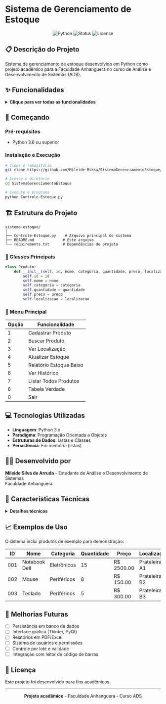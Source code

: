 # Sistema de Gerenciamento de Estoque

<div align="center">

![Python](https://img.shields.io/badge/Python-3.x-blue.svg)
![Status](https://img.shields.io/badge/Status-Concluído-green.svg)
![License](https://img.shields.io/badge/License-Acadêmica-lightgray.svg)

</div>

## 📋 Descrição do Projeto

Sistema de gerenciamento de estoque desenvolvido em Python como projeto acadêmico para a Faculdade Anhanguera no curso de Análise e Desenvolvimento de Sistemas (ADS).

## ✨ Funcionalidades

<details>
<summary><b>Clique para ver todas as funcionalidades</b></summary>

- **Cadastro de Produtos**: Registro completo de produtos com ID, nome, categoria, quantidade, preço e localização
- **Busca e Consulta**: Localização rápida de produtos por ID
- **Controle de Estoque**: Entradas e saídas com atualização automática
- **Relatórios**: 
  - Estoque baixo (abaixo de 10 unidades)
  - Histórico completo de movimentações
  - Listagem geral de produtos
- **Localização**: Controle de posicionamento dos produtos no estoque
- **Tabela Verdade**: Demonstração lógica do sistema funcionando

</details>

## 🚀 Começando

### Pré-requisitos

- Python 3.6 ou superior

### Instalação e Execução

```bash
# Clone o repositório
git clone https://github.com/Mileide-Mikka/SistemaGerenciamentoEstoque/blob/main/Controle-Estoque.py

# Acesse o diretório
cd SistemaGerenciamentoEstoque

# Execute o programa
python Controle-Estoque.py
```

## 🏗️ Estrutura do Projeto

```
sistema-estoque/
│
├── Controle-Estoque.py    # Arquivo principal do sistema
├── README.md             # Este arquivo
└── requirements.txt      # Dependências do projeto
```

### 📁 Classes Principais

```python
class Produto:
    def __init__(self, id, nome, categoria, quantidade, preco, localizacao):
        self.id = id
        self.nome = nome
        self.categoria = categoria
        self.quantidade = quantidade
        self.preco = preco
        self.localizacao = localizacao
```

### 🎯 Menu Principal

| Opção | Funcionalidade |
|-------|----------------|
| 1 | Cadastrar Produto |
| 2 | Buscar Produto |
| 3 | Ver Localização |
| 4 | Atualizar Estoque |
| 5 | Relatório Estoque Baixo |
| 6 | Ver Histórico |
| 7 | Listar Todos Produtos |
| 8 | Tabela Verdade |
| 0 | Sair |

## 💻 Tecnologias Utilizadas

- **Linguagem**: Python 3.x
- **Paradigma**: Programação Orientada a Objetos
- **Estruturas de Dados**: Listas e Classes
- **Persistência**: Em memória (listas)

## 👨‍💻 Desenvolvido por

**Mileide Silva de Arruda** - Estudante de Análise e Desenvolvimento de Sistemas  
Faculdade Anhanguera

## 🔧 Características Técnicas

<details>
<summary><b>Detalhes técnicos</b></summary>

- Interface via terminal
- Dados armazenados em memória (volátil)
- Validações básicas de entrada
- Sistema modular e expansível
- Inclui 3 produtos de exemplo para testes

</details>

## 📈 Exemplos de Uso

O sistema inclui produtos de exemplo para demonstração:

| ID | Nome | Categoria | Quantidade | Preço | Localização |
|----|------|-----------|------------|-------|-------------|
| 001 | Notebook Dell | Eletrônicos | 15 | R$ 2500.00 | Prateleira A1 |
| 002 | Mouse | Periféricos | 8 | R$ 150.00 | Prateleira B2 |
| 003 | Teclado | Periféricos | 5 | R$ 300.00 | Prateleira B3 |

## 🔮 Melhorias Futuras

- [ ] Persistência em banco de dados
- [ ] Interface gráfica (Tkinter, PyQt)
- [ ] Relatórios em PDF/Excel
- [ ] Sistema de usuários e permissões
- [ ] Controle por lote e validade
- [ ] Integração com leitor de código de barras

## 📄 Licença

Este projeto foi desenvolvido para fins acadêmicos.

---

<div align="center">

**Projeto acadêmico** - Faculdade Anhanguera - Curso ADS

</div>
